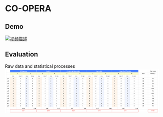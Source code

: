 # CO-OPERA
## Demo
[![视频描述](https://img.youtube.com/vi/SsYI9n0muaM/maxresdefault.jpg)](https://www.youtube.com/watch?v=SsYI9n0muaM)

## Evaluation
Raw data and statistical processes
![SUS](./SUS_score.png)
